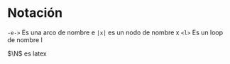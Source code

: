 # Notación

`-e->` Es una arco de nombre e
`|x|` es un nodo de nombre x
`<l>` Es un loop de nombre l

$\N$ es latex

